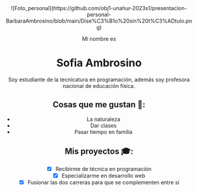 <center>![Foto_personal](https://github.com/obj1-unahur-2023s1/presentacion-personal-BarbaraAmbrosino/blob/main/Dise%C3%B1o%20sin%20t%C3%ADtulo.png)

Mi nombre es
# Sofia Ambrosino

Soy estudiante de la tecnicatura en programación, además soy profesora nacional de educación física.


## Cosas que me gustan 🌸:
* La naturaleza
* Dar clases
* Pasar tiempo en familia


## Mis proyectos 🎓:
- [x] Recibirme de técnica en programación
- [x] Especializarme en desarrollo web
- [x] Fusionar las dos carreras para que se complementen entre sí
</center>
